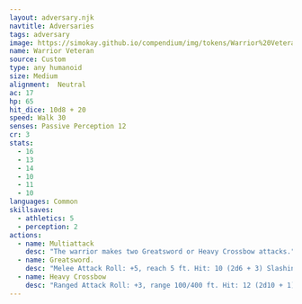 ```yaml
---
layout: adversary.njk
navtitle: Adversaries
tags: adversary
image: https://simokay.github.io/compendium/img/tokens/Warrior%20Veteran.webp
name: Warrior Veteran
source: Custom
type: any humanoid
size: Medium
alignment:  Neutral
ac: 17
hp: 65
hit_dice: 10d8 + 20
speed: Walk 30
senses: Passive Perception 12
cr: 3
stats:
  - 16
  - 13
  - 14
  - 10
  - 11
  - 10
languages: Common
skillsaves:
  - athletics: 5
  - perception: 2
actions:
  - name: Multiattack
    desc: "The warrior makes two Greatsword or Heavy Crossbow attacks."
  - name: Greatsword.
    desc: "Melee Attack Roll: +5, reach 5 ft. Hit: 10 (2d6 + 3) Slashing damage."
  - name: Heavy Crossbow
    desc: "Ranged Attack Roll: +3, range 100/400 ft. Hit: 12 (2d10 + 1) Piercing damage."
---
```

